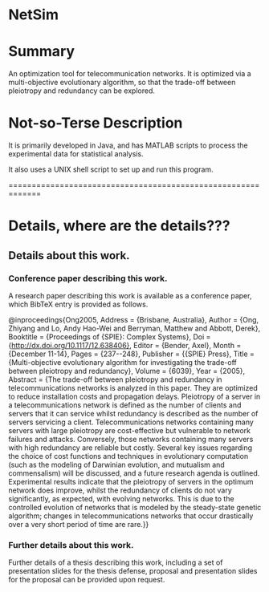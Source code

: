 NetSim
======

# Summary
An optimization tool for telecommunication networks. It is optimized via a multi-objective evolutionary algorithm, so that the trade-off between pleiotropy and redundancy can be explored.


# Not-so-Terse Description

It is primarily developed in Java, and has MATLAB scripts to process the experimental data for statistical analysis.

It also uses a UNIX shell script to set up and run this program.












=============================================================

# Details, where are the details???

## Details about this work.

### Conference paper describing this work.

A research paper describing this work is available as a conference paper, which BibTeX entry is provided as follows.

@inproceedings{Ong2005,
	Address = {Brisbane, Australia},
	Author = {Ong, Zhiyang and Lo, Andy Hao-Wei and Berryman, Matthew and Abbott, Derek},
	Booktitle = {Proceedings of {SPIE}: Complex Systems},
	Doi = {http://dx.doi.org/10.1117/12.638406},
	Editor = {Bender, Axel},
	Month = {December 11-14},
	Pages = {237--248},
	Publisher = {{SPIE} Press},
	Title = {Multi-objective evolutionary algorithm for investigating the trade-off between pleiotropy and redundancy},
	Volume = {6039},
	Year = {2005},
	Abstract = {The trade-off between pleiotropy and redundancy in telecommunications networks is analyzed in this paper. They are optimized to reduce installation costs and propagation delays. Pleiotropy of a server in a telecommunications network is defined as the number of clients and servers that it can service whilst redundancy is described as the number of servers servicing a client. Telecommunications networks containing many servers with large pleiotropy are cost-effective but vulnerable to network failures and attacks. Conversely, those networks containing many servers with high redundancy are reliable but costly. Several key issues regarding the choice of cost functions and techniques in evolutionary computation (such as the modeling of Darwinian evolution, and mutualism and commensalism) will be discussed, and a future research agenda is outlined. Experimental results indicate that the pleiotropy of servers in the optimum network does improve, whilst the redundancy of clients do not vary significantly, as expected, with evolving networks. This is due to the controlled evolution of networks that is modeled by the steady-state genetic algorithm; changes in telecommunications networks that occur drastically over a very short period of time are rare.}}


### Further details about this work.

Further details of a thesis describing this work, including a set of presentation slides for the thesis defense, proposal and presentation slides for the proposal can be provided upon request.


